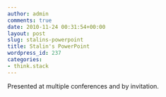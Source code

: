 ```yaml
---
author: admin
comments: true
date: 2010-11-24 00:31:54+00:00
layout: post
slug: stalins-powerpoint
title: Stalin's PowerPoint
wordpress_id: 237
categories:
- think.stack
---
```


Presented at multiple conferences and by invitation.
